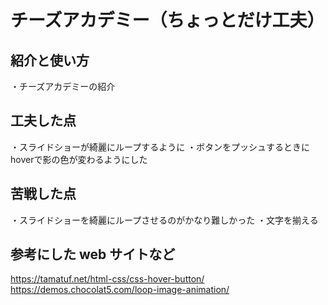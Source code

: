 # チーズアカデミー（ちょっとだけ工夫）

## 紹介と使い方

   ・チーズアカデミーの紹介

## 工夫した点

  ・スライドショーが綺麗にループするように
  ・ボタンをプッシュするときにhoverで影の色が変わるようにした

## 苦戦した点

  ・スライドショーを綺麗にループさせるのがかなり難しかった
  ・文字を揃える

## 参考にした web サイトなど
   https://tamatuf.net/html-css/css-hover-button/
   https://demos.chocolat5.com/loop-image-animation/


  
